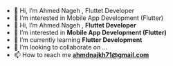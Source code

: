 - 👋 Hi, I’m Ahmed Nageh , Fluttet Developer
- 👀 I’m interested in Mobile App Development (Flutter)
- 👋 Hi, I’m Ahmed Nageh , **Fluttet Developer**
- 👀 I’m interested in **Mobile App Development (Flutter)**
- 🌱 I’m currently learning **Flutter Development**
- 💞️ I’m looking to collaborate on ...
- 📫 How to reach me **ahmdnajkh71@gmail.com**

